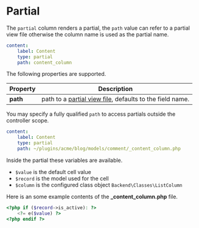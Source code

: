 # Partial

The `partial` column renders a partial, the `path` value can refer to a partial view file otherwise the column name is used as the partial name.

```yaml
content:
    label: Content
    type: partial
    path: content_column
```

The following properties are supported.

Property | Description
------------- | -------------
**path** | path to a [partial view file](../../extend/system/views.md), defaults to the field name.

You may specify a fully qualified `path` to access partials outside the controller scope.

```yaml
content:
    label: Content
    type: partial
    path: ~/plugins/acme/blog/models/comment/_content_column.php
```

Inside the partial these variables are available.

- `$value` is the default cell value
- `$record` is the model used for the cell
- `$column` is the configured class object `Backend\Classes\ListColumn`

Here is an some example contents of the **_content_column.php** file.

```php
<?php if ($record->is_active): ?>
    <?= e($value) ?>
<?php endif ?>
```
